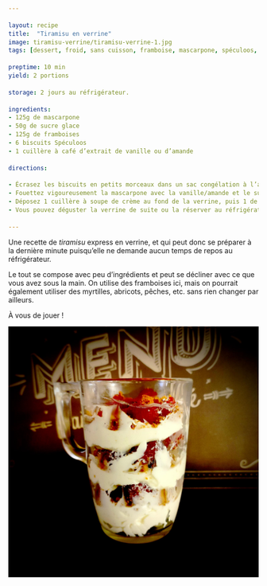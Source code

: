 ```yaml
---

layout: recipe
title:  "Tiramisu en verrine"
image: tiramisu-verrine/tiramisu-verrine-1.jpg
tags: [dessert, froid, sans cuisson, framboise, mascarpone, spéculoos, crémeux, express, rapide]

preptime: 10 min
yield: 2 portions

storage: 2 jours au réfrigérateur.

ingredients:
- 125g de mascarpone
- 50g de sucre glace
- 125g de framboises 
- 6 biscuits Spéculoos
- 1 cuillère à café d’extrait de vanille ou d’amande

directions:

- Écrasez les biscuits en petits morceaux dans un sac congélation à l’aide d'un rouleau à pâtisserie ou d’un verre/bol puis réservez.
- Fouettez vigoureusement la mascarpone avec la vanille/amande et le sucre glace pendant 3–4 minutes ou jusqu’à obtenir une crème bien lisse. 
- Déposez 1 cuillère à soupe de crème au fond de la verrine, puis 1 de biscuits émiettés, puis ajoutez quelques framboises par dessus. Répétez l’opération jusqu’à épuisement de la crème. 
- Vous pouvez déguster la verrine de suite ou la réserver au réfrigérateur. 

---
```


Une recette de <i lang="en">tiramisu</i> express en verrine, et qui peut donc se préparer à la dernière minute puisqu’elle ne demande aucun temps de repos au réfrigérateur.

Le tout se compose avec peu d’ingrédients et peut se décliner avec ce que vous avez sous la main. On utilise des framboises ici, mais on pourrait également utiliser des myrtilles, abricots, pêches, etc. sans rien changer par ailleurs.

À vous de jouer&nbsp;!

![On voit bien toutes les couches, et le biscuit Speculoos apporte un croquant que le biscuit à la cuillère n’apportera pas.](../images/tiramisu-verrine/tiramisu-verrine-2.jpg)